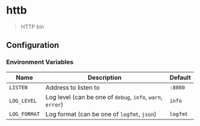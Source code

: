 # httb

> HTTP bin

## Configuration

### Environment Variables

| Name         | Description                                                | Default  |
|--------------|------------------------------------------------------------|----------|
| `LISTEN`     | Address to listen to                                       | `:8080`  |
| `LOG_LEVEL`  | Log level (can be one of `debug`, `info`, `warn`, `error`) | `info`   |
| `LOG_FORMAT` | Log format (can be one of `logfmt`, `json`)                | `logfmt` |
